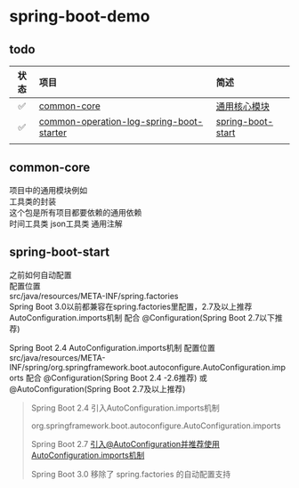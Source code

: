 # spring-boot-demo



## todo


| 状态 | 项目                                                                                               | 简述                     |
|:--:|:-------------------------------------------------------------------------------------------------|:-----------------------|
| ✅  | [common-core](demo-common/common-core)                                                           | [通用核心模块](#common-core) |
| ✅  | [common-operation-log-spring-boot-starter](demo-common/common-operation-log-spring-boot-starter) | [spring-boot-start](#spring-boot-start) |
|    |







## common-core
项目中的通用模块例如  
工具类的封装  
这个包是所有项目都要依赖的通用依赖   
时间工具类
json工具类
通用注解





## spring-boot-start
之前如何自动配置    
配置位置    
src/java/resources/META-INF/spring.factories    
Spring Boot 3.0以前都兼容在spring.factories里配置，2.7及以上推荐AutoConfiguration.imports机制
配合 @Configuration(Spring Boot 2.7以下推荐) 


Spring Boot 2.4
AutoConfiguration.imports机制
配置位置
src/java/resources/META-INF/spring/org.springframework.boot.autoconfigure.AutoConfiguration.imports
配合 @Configuration(Spring Boot 2.4 -2.6推荐) 或 @AutoConfiguration(Spring Boot 2.7及以上推荐)

>Spring Boot 2.4 引入AutoConfiguration.imports机制
>
>org.springframework.boot.autoconfigure.AutoConfiguration.imports
>
>Spring Boot 2.7 引入@AutoConfiguration并推荐使用AutoConfiguration.imports机制
>
>Spring Boot 3.0 移除了 spring.factories 的自动配置支持
>
